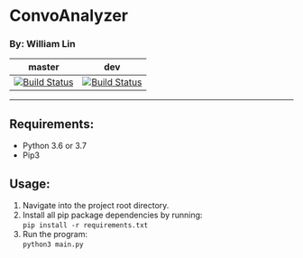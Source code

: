 # ConvoAnalyzer
### By: William Lin

|    master    |     dev     |
|:------------:|:-----------:|
|[![Build Status](https://travis-ci.com/FanciestW/ConvoAnalyzer.svg?token=Mj9EgDohGpNEFd2iPtCp&branch=master)](https://travis-ci.com/FanciestW/ConvoAnalyzer)|[![Build Status](https://travis-ci.com/FanciestW/ConvoAnalyzer.svg?token=Mj9EgDohGpNEFd2iPtCp&branch=dev)](https://travis-ci.com/FanciestW/ConvoAnalyzer)|
---
## Requirements:
- Python 3.6 or 3.7
- Pip3

## Usage:
1. Navigate into the project root directory.
2. Install all pip package dependencies by running:\
   ```pip install -r requirements.txt```
3. Run the program:\
   ```python3 main.py```